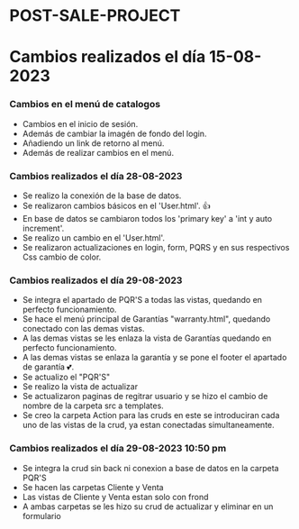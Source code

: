 # POST-SALE-PROJECT

# Cambios realizados el día 15-08-2023

### Cambios en el menú de catalogos
* Cambios en el inicio de sesión.
* Además de cambiar la imagén de fondo del login.
* Añadiendo un link de retorno al menú.
* Además de realizar cambios en el menú.


### Cambios realizados el día 28-08-2023
* Se realizo la conexión de la base de datos.
* Se realizaron cambios básicos en el 'User.html'. 👍
* En base de datos se cambiaron todos los 'primary key' a 'int y auto increment'.
* Se realizo un cambio en el 'User.html'.
* Se realizaron actualizaciones en login, form, PQRS y en sus respectivos Css cambio de color.


### Cambios realizados el día 29-08-2023
* Se integra el apartado de PQR'S a todas las vistas, quedando en perfecto funcionamiento.
* Se hace el menú principal de Garantías "warranty.html", quedando conectado con las demas vistas.
* A las demas vistas se les enlaza la vista de Garantías quedando en perfecto funcionamiento.
* A las demas vistas se enlaza la garantía y se pone el footer el apartado de garantía 💕.
* Se actualizo el "PQR'S"
* Se realizo la vista de actualizar
* Se actualizaron paginas de regitrar usuario y se hizo el cambio de nombre de la carpeta src a templates.
* Se creo la carpeta Action para las cruds en este se introduciran cada uno de las vistas de la crud, ya estan conectadas simultaneamente. 

### Cambios realizados el día 29-08-2023 10:50 pm
* Se integra la crud sin back ni conexion a base de datos en la carpeta PQR'S
* Se hacen las carpetas Cliente y Venta
* Las vistas de Cliente y Venta estan solo con frond 
* A ambas carpetas se les hizo su crud de actualizar y eliminar en un formulario

